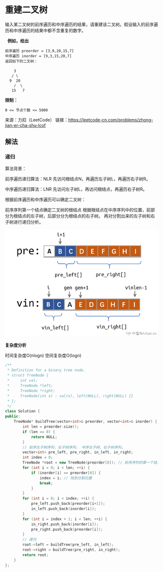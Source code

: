 # 重建二叉树

输入某二叉树的前序遍历和中序遍历的结果，请重建该二叉树。假设输入的前序遍历和中序遍历的结果中都不含重复的数字。

 
**例如，给出**

```
前序遍历 preorder = [3,9,20,15,7]
中序遍历 inorder = [9,3,15,20,7]
返回如下的二叉树：

    3
   / \
  9  20
    /  \
   15   7
```

**限制：**

`0 <= 节点个数 <= 5000`

来源：力扣（LeetCode）
链接：https://leetcode-cn.com/problems/zhong-jian-er-cha-shu-lcof

## 解法

### 递归

算法背景：

前序遍历递归算法：NLR 先访问根结点N，再遍历左子树L，再遍历右子树R。

中序遍历递归算法：LNR 先访问左子树L，再访问根结点，再遍历右子树R。

根据前序遍历和中序遍历可以确定二叉树：

前序序列第一个结点确定二叉树的根结点
根据根结点在中序序列中的位置，前部分为根结点的左子树，后部分分为根结点的右子树。
再对分割出来的左子树和右子树进行递归分析。

![](./1.png)

**复杂度分析**

时间复杂度O(nlogn)
空间复杂度O(logn)

```cpp
/**
 * Definition for a binary tree node.
 * struct TreeNode {
 *     int val;
 *     TreeNode *left;
 *     TreeNode *right;
 *     TreeNode(int x) : val(x), left(NULL), right(NULL) {}
 * };
 */
class Solution {
public:
    TreeNode* buildTree(vector<int>& preorder, vector<int>& inorder) {
        int len = preorder.size();
        if (len == 0) {
            return NULL;
        }
        // 前序左子树序列，右子树序列。 中序左子树、右子树序列。
        vector<int> pre_left, pre_right, in_left, in_right;
        int index = 0;
        TreeNode *root = new TreeNode(preorder[0]); // 前序序列的第一个结点是有左子树和右子树的根结点（狭义根结点）
        for (int i = 0; i < len; ++i) {
            if (inorder[i] == preorder[0]) {
                index = i; // 找到分割位置
                break;
            }
        }
        for (int i = 0; i < index; ++i) {
            pre_left.push_back(preorder[i+1]);
            in_left.push_back(inorder[i]);
        }
        for (int i = index + 1; i < len; ++i) {
            in_right.push_back(inorder[i]);
            pre_right.push_back(preorder[i]);
        }
        // 递归
        root->left = buildTree(pre_left, in_left);
        root->right = buildTree(pre_right, in_right);
        return root;
    }
};
```